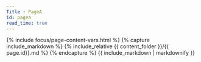 ```yaml
---
Title : PageA
id: pagea
read_time: true
---
```


{% include focus/page-content-vars.html %}
{% capture include_markdown %}
{% include_relative {{ content_folder }}/{{ page.id}}.md %}
{% endcapture %}
{{ include_markdown | markdownify }}

